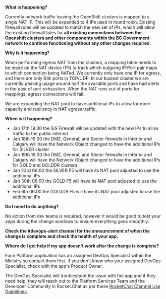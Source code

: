 **What is happening?**

Currently network traffic leaving the OpenShift clusters is mapped to a single NAT IP. This will be expanded to 4 IPs used in round robin. Existing firewall rules will be updated to match the new set of IPs, which will allow the existing firewall fules for **all existing connections between the Openshift clusters and other components within the BC Government network to continue functioning without any other changes required**.

**Why is it happening?**

When performing egress NAT from the clusters, a mapping table needs to be made on the NAT device (F5) to track which outgoing IP:Port pair maps to which connection being NATed. We currently only have one IP for egress, and there are only 64k ports in TCP/UDP. In our busiest cluster we are currently peaking usage around half the available ports and have had alerts in the past of port exhaustion. When the NAT runs out of ports for mappings, egress connections will fail.

We are expanding the NAT pool to have additional IPs to allow for more capacity and resiliency in NAT egress traffic.

**When is it happening?**

- Jan 17th 19:30 the SiS Firewall will be updated with the new IPs to allow traffic to the public internet
- Jan 18th 19:30 the DMZ, General, and Sector firewalls in Interior and Calgary will have the Network Object changed to have the additional IPs for SILVER cluster
- Jan 19th 19:30 the DMZ, General, and Sector firewalls in Interior and Calgary will have the Network Object changed to have the additional IPs for GOLD and GOLDDR clusters
- Jan 23rd 06:00 the SILVER F5 will have its NAT pool adjusted to use the additional IPs
- Jan 30th 06:00 the GOLD F5 will have its NAT pool adjusted to use the additional IPs
- Feb 6th 06:00 the GOLDDR F5 will have its NAT pool adjusted to use the additional IPs

**Do I need to do anything?**

No action from dev teams is required, however it would be good to test your apps during the change windows to ensure everything goes smoothly.

**Check the #devops-alert channel for the announcement of when the change is complete and check the health of your app.**

**Where do I get help if my app doesn't work after the change is complete?**

Each Platform application has an assigned DevOps Specialist within the Ministry so contact them first. If you don't know who your assigned DevOps Specialist, check with the app's Product Owner.

The DevOps Specialist will troubleshoot the issue with the app and if they need help, they will reach out to the Platform Services Team and the Developer Community in Rocket.Chat as per these [RocketChat Channel Use Guidelines](
https://developer.gov.bc.ca/Getting-human-support-for-issues-not-covered-by-devops-requests).
